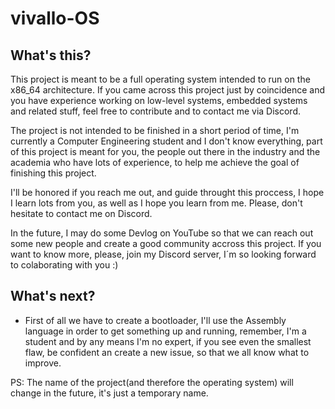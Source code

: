 # vivallo-OS

## What's this?

This project is meant to be a full operating system intended to run on the x86_64 architecture. If you came across this project just by coincidence and you have experience 
working on low-level systems, embedded systems and related stuff, feel free to contribute and to contact me via Discord. 

The project is not intended to be finished in a short period of time, I'm currently a Computer Engineering student and I don't know everything, part of this
project is meant for you, the people out there in the industry and the academia who have lots of experience, to help me achieve the goal of finishing this project.

I'll be honored if you reach me out, and guide throught this proccess, I hope I learn lots from you, as well as I hope you learn from me. Please, don't hesitate to contact me on Discord. 

In the future, I may do some Devlog on YouTube so that we can reach out some new people and create a good community accross this project. 
If you want to know more, please, join my Discord server, I´m so looking forward to colaborating with you :) 

## What's next? 
- First of all we have to create a bootloader, I'll use the Assembly language in order to get something up and running, remember, I'm a student and by any means
I'm no expert, if you see even the smallest flaw, be confident an create a new issue, so that we all know what to improve. 


PS: The name of the project(and therefore the operating system) will change in the future, it's just a temporary name. 
